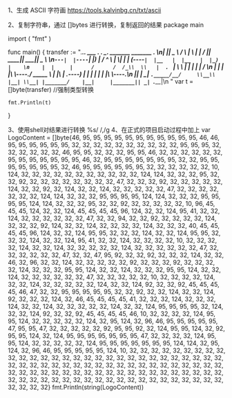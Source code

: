 1、生成 ASCII 字符画
https://tools.kalvinbg.cn/txt/ascii

2、复制字符串，通过 []bytes 进行转换，复制返回的结果
package main

import (
	"fmt"
)

func main() {
	transfer := ".___________..______          ___      .__   __.      _______. _______  _______ .______      \n|           ||   _  \\        /   \\     |  \\ |  |     /       ||   ____||   ____||   _  \\     \n`---|  |----`|  |_)  |      /  ^  \\    |   \\|  |    |   (----`|  |__   |  |__   |  |_)  |    \n    |  |     |      /      /  /_\\  \\   |  . `  |     \\   \\    |   __|  |   __|  |      /     \n    |  |     |  |\\  \\----./  _____  \\  |  |\\   | .----)   |   |  |     |  |____ |  |\\  \\----.\n    |__|     | _| `._____/__/     \\__\\ |__| \\__| |_______/    |__|     |_______|| _| `._____|\n                                                                                             "
	var t = []byte(transfer) //强制类型转换

	fmt.Println(t)
}


3、使用shell对结果进行转换
%s/ /,/g
4、在正式的项目启动过程中加上
var LogoContent = []byte{46, 95, 95, 95, 95, 95, 95, 95, 95, 95, 95, 95, 46, 46, 95, 95, 95, 95, 95, 95, 32, 32, 32, 32, 32, 32, 32, 32, 32, 32, 95, 95, 95, 32, 32, 32, 32, 32, 32, 46, 95, 95, 32, 32, 32, 95, 95, 46, 32, 32, 32, 32, 32, 32, 95, 95, 95, 95, 95, 95, 95, 46, 32, 95, 95, 95, 95, 95, 95, 95, 32, 32, 95, 95, 95, 95, 95, 95, 95, 32, 46, 95, 95, 95, 95, 95, 95, 32, 32, 32, 32, 32, 32, 10, 124, 32, 32, 32, 32, 32, 32, 32, 32, 32, 32, 32, 124, 124, 32, 32, 32, 95, 32, 32, 92, 32, 32, 32, 32, 32, 32, 32, 32, 47, 32, 32, 32, 92, 32, 32, 32, 32, 32, 124, 32, 32, 92, 32, 124, 32, 32, 124, 32, 32, 32, 32, 32, 47, 32, 32, 32, 32, 32, 32, 32, 124, 124, 32, 32, 32, 95, 95, 95, 95, 124, 124, 32, 32, 32, 95, 95, 95, 95, 124, 124, 32, 32, 32, 95, 32, 32, 92, 32, 32, 32, 32, 32, 10, 96, 45, 45, 45, 124, 32, 32, 124, 45, 45, 45, 45, 96, 124, 32, 32, 124, 95, 41, 32, 32, 124, 32, 32, 32, 32, 32, 32, 47, 32, 32, 94, 32, 32, 92, 32, 32, 32, 32, 124, 32, 32, 32, 92, 124, 32, 32, 124, 32, 32, 32, 32, 124, 32, 32, 32, 40, 45, 45, 45, 45, 96, 124, 32, 32, 124, 95, 95, 32, 32, 32, 124, 32, 32, 124, 95, 95, 32, 32, 32, 124, 32, 32, 124, 95, 41, 32, 32, 124, 32, 32, 32, 32, 10, 32, 32, 32, 32, 124, 32, 32, 124, 32, 32, 32, 32, 32, 124, 32, 32, 32, 32, 32, 32, 47, 32, 32, 32, 32, 32, 32, 47, 32, 32, 47, 95, 92, 32, 32, 92, 32, 32, 32, 124, 32, 32, 46, 32, 96, 32, 32, 124, 32, 32, 32, 32, 32, 92, 32, 32, 32, 92, 32, 32, 32, 32, 124, 32, 32, 32, 95, 95, 124, 32, 32, 124, 32, 32, 32, 95, 95, 124, 32, 32, 124, 32, 32, 32, 32, 32, 32, 47, 32, 32, 32, 32, 32, 10, 32, 32, 32, 32, 124, 32, 32, 124, 32, 32, 32, 32, 32, 124, 32, 32, 124, 92, 32, 32, 92, 45, 45, 45, 45, 46, 47, 32, 32, 95, 95, 95, 95, 95, 32, 32, 92, 32, 32, 124, 32, 32, 124, 92, 32, 32, 32, 124, 32, 46, 45, 45, 45, 45, 41, 32, 32, 32, 124, 32, 32, 32, 124, 32, 32, 124, 32, 32, 32, 32, 32, 124, 32, 32, 124, 95, 95, 95, 95, 32, 124, 32, 32, 124, 92, 32, 32, 92, 45, 45, 45, 45, 46, 10, 32, 32, 32, 32, 124, 95, 95, 124, 32, 32, 32, 32, 32, 124, 32, 95, 124, 32, 96, 46, 95, 95, 95, 95, 95, 47, 95, 95, 47, 32, 32, 32, 32, 32, 92, 95, 95, 92, 32, 124, 95, 95, 124, 32, 92, 95, 95, 124, 32, 124, 95, 95, 95, 95, 95, 95, 95, 47, 32, 32, 32, 32, 124, 95, 95, 124, 32, 32, 32, 32, 32, 124, 95, 95, 95, 95, 95, 95, 95, 124, 124, 32, 95, 124, 32, 96, 46, 95, 95, 95, 95, 95, 124, 10, 32, 32, 32, 32, 32, 32, 32, 32, 32, 32, 32, 32, 32, 32, 32, 32, 32, 32, 32, 32, 32, 32, 32, 32, 32, 32, 32, 32, 32, 32, 32, 32, 32, 32, 32, 32, 32, 32, 32, 32, 32, 32, 32, 32, 32, 32, 32, 32, 32, 32, 32, 32, 32, 32, 32, 32, 32, 32, 32, 32, 32, 32, 32, 32, 32, 32, 32, 32, 32, 32, 32, 32, 32, 32, 32, 32, 32, 32, 32, 32, 32, 32, 32, 32, 32, 32, 32, 32, 32, 32, 32, 32, 32}
	fmt.Println(string(LogoContent))
